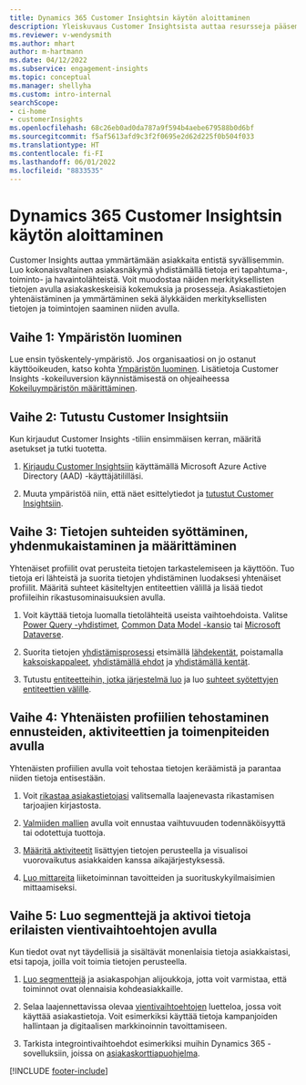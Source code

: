 ```yaml
---
title: Dynamics 365 Customer Insightsin käytön aloittaminen
description: Yleiskuvaus Customer Insightsista auttaa resursseja pääsemään nopeasti alkuun.
ms.reviewer: v-wendysmith
ms.author: mhart
author: m-hartmann
ms.date: 04/12/2022
ms.subservice: engagement-insights
ms.topic: conceptual
ms.manager: shellyha
ms.custom: intro-internal
searchScope:
- ci-home
- customerInsights
ms.openlocfilehash: 68c26eb0ad0da787a9f594b4aebe679588b0d6bf
ms.sourcegitcommit: f5af5613afd9c3f2f0695e2d62d225f0b504f033
ms.translationtype: HT
ms.contentlocale: fi-FI
ms.lasthandoff: 06/01/2022
ms.locfileid: "8833535"
---
```

# <a name="get-started-with-dynamics-365-customer-insights"></a>Dynamics 365 Customer Insightsin käytön aloittaminen

Customer Insights auttaa ymmärtämään asiakkaita entistä syvällisemmin. Luo kokonaisvaltainen asiakasnäkymä yhdistämällä tietoja eri tapahtuma-, toiminto- ja havaintolähteistä. Voit muodostaa näiden merkityksellisten tietojen avulla asiakaskeskeisiä kokemuksia ja prosesseja. Asiakastietojen yhtenäistäminen ja ymmärtäminen sekä älykkäiden merkityksellisten tietojen ja toimintojen saaminen niiden avulla.

## <a name="step-1-create-an-environment"></a>Vaihe 1: Ympäristön luominen

Lue ensin työskentely-ympäristö. Jos organisaatiosi on jo ostanut käyttöoikeuden, katso kohta [Ympäristön luominen](create-environment.md). Lisätietoja Customer Insights -kokeiluversion käynnistämisestä on ohjeaiheessa [Kokeiluympäristön määrittäminen](trial-signup.md).

## <a name="step-2-explore-customer-insights"></a>Vaihe 2: Tutustu Customer Insightsiin

Kun kirjaudut Customer Insights -tiliin ensimmäisen kerran, määritä asetukset ja tutki tuotetta.

1. [Kirjaudu Customer Insightsiin](https://home.ci.ai.dynamics.com) käyttämällä Microsoft Azure Active Directory (AAD) -käyttäjätililläsi.

1. Muuta ympäristöä niin, että näet esittelytiedot ja [tutustut Customer Insightsiin](home.md).

## <a name="step-3-ingest-unify-and-set-up-relationships-for-your-data"></a>Vaihe 3: Tietojen suhteiden syöttäminen, yhdenmukaistaminen ja määrittäminen

Yhtenäiset profiilit ovat perusteita tietojen tarkastelemiseen ja käyttöön. Tuo tietoja eri lähteistä ja suorita tietojen yhdistäminen luodaksesi yhtenäiset profiilit. Määritä suhteet käsiteltyjen entiteettien välillä ja lisää tiedot profiileihin rikastusominaisuuksien avulla.

1. Voit käyttää tietoja luomalla tietolähteitä useista vaihtoehdoista. Valitse [Power Query -yhdistimet](connect-power-query.md), [Common Data Model -kansio](connect-common-data-model.md) tai [Microsoft Dataverse](connect-dataverse-managed-lake.md).

1. Suorita tietojen [yhdistämisprosessi](data-unification.md) etsimällä [lähdekentät](map-entities.md), poistamalla [kaksoiskappaleet](remove-duplicates.md), [yhdistämällä ehdot](match-entities.md) ja [yhdistämällä kentät](merge-entities.md).

1. Tutustu [entiteetteihin, jotka järjestelmä luo](entities.md) ja luo [suhteet syötettyjen entiteettien välille](relationships.md).

## <a name="step-4-enhance-unified-profiles-with-predictions-activities-and-measures"></a>Vaihe 4: Yhtenäisten profiilien tehostaminen ennusteiden, aktiviteettien ja toimenpiteiden avulla

Yhtenäisten profiilien avulla voit tehostaa tietojen keräämistä ja parantaa niiden tietoja entisestään.

1. Voit [rikastaa asiakastietojasi](enrichment-hub.md) valitsemalla laajenevasta rikastamisen tarjoajien kirjastosta.

1. [Valmiiden mallien](predictions-overview.md) avulla voit ennustaa vaihtuvuuden todennäköisyyttä tai odotettuja tuottoja.

1. [Määritä aktiviteetit](activities.md) lisättyjen tietojen perusteella ja visualisoi vuorovaikutus asiakkaiden kanssa aikajärjestyksessä.

1. [Luo mittareita](measures.md) liiketoiminnan tavoitteiden ja suorituskykyilmaisimien mittaamiseksi.

## <a name="step-5-create-segments-and-activate-data-through-various-export-options"></a>Vaihe 5: Luo segmenttejä ja aktivoi tietoja erilaisten vientivaihtoehtojen avulla

Kun tiedot ovat nyt täydellisiä ja sisältävät monenlaisia tietoja asiakkaistasi, etsi tapoja, joilla voit toimia tietojen perusteella.

1. [Luo segmenttejä](segments.md) ja asiakaspohjan alijoukkoja, jotta voit varmistaa, että toiminnot ovat olennaisia kohdeasiakkaille.

1. Selaa laajennettavissa olevaa [vientivaihtoehtojen](export-destinations.md) luetteloa, jossa voit käyttää asiakastietoja. Voit esimerkiksi käyttää tietoja kampanjoiden hallintaan ja digitaalisen markkinoinnin tavoittamiseen.

1. Tarkista integrointivaihtoehdot esimerkiksi muihin Dynamics 365 -sovelluksiin, joissa on [asiakaskorttiapuohjelma](customer-card-add-in.md).  


[!INCLUDE [footer-include](includes/footer-banner.md)]
